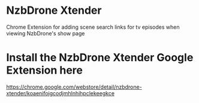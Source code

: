 NzbDrone Xtender
================

Chrome Extension for adding scene search links for tv episodes when viewing NzbDrone's show page

Install the NzbDrone Xtender Google Extension here
==================================================
https://chrome.google.com/webstore/detail/nzbdrone-xtender/koaenifojgcodjmhlnhihpclekeegkce